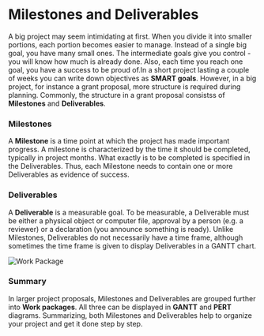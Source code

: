 
# Milestones and Deliverables

A big project may seem intimidating at first. When you divide it into smaller portions, each portion becomes easier to manage. Instead of a single big goal, you have many small ones. The intermediate goals give you control - you will know how much is already done. Also, each time you reach one goal, you have a success to be proud of.In a short project lasting a couple of weeks you can write down objectives as **SMART goals**. However, in a big project, for instance a grant proposal, more structure is required during planning. Commonly, the structure in a grant proposal consistss of **Milestones** and **Deliverables**.

### Milestones

A **Milestone** is a time point at which the project has made important progress. A milestone is characterized by the time it should be completed, typically in project months. What exactly is to be completed is specified in the Deliverables. Thus, each Milestone needs to contain one or more Deliverables as evidence of success.

### Deliverables

A **Deliverable** is a measurable goal. To be measurable, a Deliverable must be either a physical object or computer file, approval by a person (e.g. a reviewer) or a declaration (you announce something is ready). Unlike Milestones, Deliverables do not necessarily have a time frame, although sometimes the time frame is given to display Deliverables in a GANTT chart.

![Work Package](images/work_package.png)

### Summary

In larger project proposals, Milestones and Deliverables are grouped further into **Work packages**. All three can be displayed in **GANTT** and **PERT** diagrams. Summarizing, both Milestones and Deliverables help to organize your project and get it done step by step.
